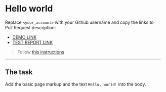 # Hello world
Replace `<your_account>` with your Github username and copy the links to Pull Request description:
- [DEMO LINK](https://Creatgg.github.io/layout_hello-world/)
- [TEST REPORT LINK](https://Creatgg.github.io/layout_hello-world/report/html_report/)

> Follow [this instructions](https://mate-academy.github.io/layout_task-guideline/#how-to-solve-the-layout-tasks-on-github)
___

## The task
Add the basic page markup and the text `Hello, world!` into the body.
